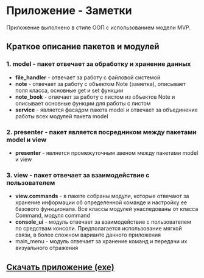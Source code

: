 # Приложение - Заметки
Приложение выполнено в стиле ООП с использованием модели MVP. 
## Краткое описание пакетов и модулей
### 1. model - пакет отвечает за обработку и хранение данных
* **file_handler** - отвечает за работу с файловой системой
* **note** - отвечает за работу с объектом Note (заметка), описывает поля класса, основные get и set функции
* **note_book** - отвечает за работу с листом из объектов Note и описывает основные функции для работы с листом
* **service** - является фасадом пакета model и отвечает за объединение работы всех модулей пакета model
### 2. presenter - пакет является посредником между пакетами model и view
* **presenter** - является промежуточным звеном между пакетами model и view
### 3. view - пакет отвечает за взаимодействие с пользователем
* **view.commands** - в пакете собраны модули, которые отвечают за хранение информации об определенной команде и настройку 
ее базового функционала. Все классы модулей унаследованы от класса Command, модуля command
*  **console_ui** - модуль отвечает за взаимодействие с пользователем по средствам консоли. 
Предполагается использование мягкой связи, в более сложном варианте данного приложения
* main_menu - модуль отвечает за хранение команд и передачи их визуального отражения

## [Скачать приложение (exe)](https://disk.yandex.ru/d/DLZb_rBVUUq-Qg)